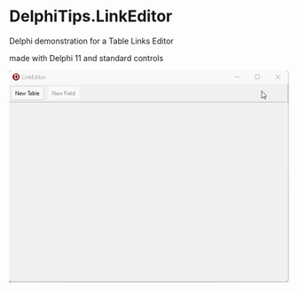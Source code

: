 # DelphiTips.LinkEditor
Delphi demonstration for a Table Links Editor

made with Delphi 11 and standard controls

![LinkEdit](LinkEditor.gif)
